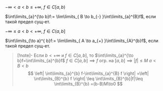 $-\infty<a<b\leq +\infty,\ f \in C[a,b)$

$\int\limits_{a}^{\to b}f:= \lim\limits_{ B \to b_{-} }\int\limits_{a}^{B}f$, если такой предел сущ-ет.

$-\infty\leq a<b< +\infty,\ f \in C(a,b]$

$\int\limits_{\to a}^{ b}f:= \lim\limits_{ A \to a_{+} }\int\limits_{A}^{b}f$, если такой предел сущ-ет.

>[!note]- Если $b<+\infty$ и $f \in C[a,b]$, то $\int\limits_{a}^{\to b}f=\int\limits_{a}^{b}f$
> $f \in C[a,b]\implies f$ огр. на $[a,b]\implies |f|\leq M$
> $a<B<b$
> $$
> \left| \int\limits_{a}^{b} f-\int\limits_{a}^{B} f \right| =\left| \int\limits_{B}^{b} f \right| \leq \int\limits_{B}^{b}|f|\leq \int\limits_{B}^{b} =(b-B)M\to0 
> $$

